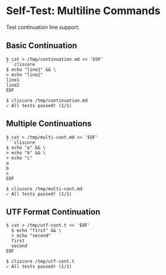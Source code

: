 # Self-Test: Multiline Commands

Test continuation line support.

## Basic Continuation

```cliscore
$ cat > /tmp/continuation.md << 'EOF'
```cliscore
$ echo "line1" && \
> echo "line2"
line1
line2
EOF
```

```cliscore
$ cliscore /tmp/continuation.md
✓ All tests passed! (1/1)
```

## Multiple Continuations

```cliscore
$ cat > /tmp/multi-cont.md << 'EOF'
```cliscore
$ echo "a" && \
> echo "b" && \
> echo "c"
a
b
c
EOF
```

```cliscore
$ cliscore /tmp/multi-cont.md
✓ All tests passed! (1/1)
```

## UTF Format Continuation

```cliscore
$ cat > /tmp/utf-cont.t << 'EOF'
  $ echo "first" && \
  > echo "second"
  first
  second
EOF
```

```cliscore
$ cliscore /tmp/utf-cont.t
✓ All tests passed! (1/1)
```
